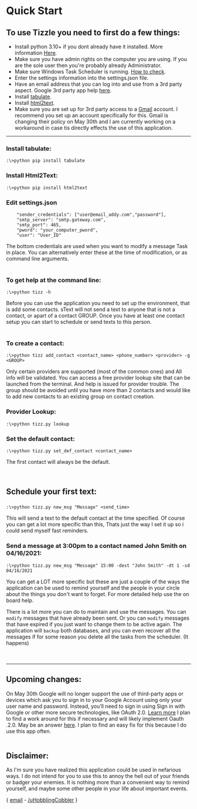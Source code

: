 
# Quick Start

## To use Tizzle you need to first do a few things:
- Install python 3.10+ if you dont already have it installed. More information [Here](https://www.python.org/downloads/).
- Make sure you have admin rights on the computer you are using. If you are the sole user then you're probably already Administrator.
- Make sure Windows Task Scheduler is running. [How to check](https://www.minitool.com/news/fix-task-scheduler-not-running-windows-10.html).
- Enter the settings information into the settings.json file.
- Have an email address that you can log into and use from a 3rd party aspect. Google 3rd party app help [here](https://support.google.com/accounts/answer/185833?hl=en).
- Install [tabulate](https://pypi.org/project/tabulate/).
- Install [html2text](https://github.com/Alir3z4/html2text/).
- Make sure you are set up for 3rd party access to a [Gmail](www.gmail.com) account. I recommend you set up an account specifically for this. Gmail  is changing their policy on May 30th and I am currently working on a workaround in case tis directly effects the use of this application. 
___
### Install tabulate:
```
:\>python pip install tabulate
```

### Install Html2Text:
```
:\>python pip install html2text
```

### Edit settings.json
```
    "sender_credentials": ["user@email_addy.com","password"],
    "smtp_server": "smtp.gateway.com",
    "smtp_port": 465,
    "pword": "your_computer_pword",
    "user": "User_ID"
```    

The bottom credentials are used when you want to modify a message Task in place. You can alternatively enter these at the time of modification, or as command line arguments.
<br>
<br>

### To get help at the command line:
 ```
 :\>python tizz -h
 ```
 
Before you can use the application you need to set up the environment, that is add some contacts. sText will not send a text to anyone that is not a contact, or apart of a contact GROUP.  Once you have at least one contact setup you can start to schedule or send texts to this person.
<br>
<br>

 ### To create a contact:
```
:\>python tizz add_contact <contact_name> <phone_number> <provider> -g <GROUP>
```
Only certain providers are supported (most of the common ones) and All info will be validated. You can access a free provider lookup site that can be launched from the terminal. And help is issued for provider trouble. The group should be avoided until you have more than 2 contacts and would like to add new contacts to an existing group on contact creation.
### Provider Lookup:
```
:\>python tizz.py lookup
```
### Set the default contact:
```
:\>python tizz.py set_def_contact <contact_name>
```
The first contact will always be the default. 

<br>

 ## Schedule your first text:
 ### 
 ```
 :\>python tizz.py new_msg "Message" <send_time> 
 ```
 This will send a text to the default contact at the time specified. Of course you can get a lot more specific than this, Thats just the way I set it up so i could send myself fast reminders.
 ### Send a message at 3:00pm to a contact named John Smith on 04/16/2021:
 ```
 :\>python tizz.py new_msg "Message" 15:00 -dest "John Smith" -dt 1 -sd 04/16/2021
 ```

You can get a LOT more specific but these are just a couple of the ways the application can be used to remind yourself and the people in your circle about the things you don't want to forget. For more detailed help use the on board help.

There is a lot more you can do to maintain and use the messages. You can `modify` messages that have already been sent. Or you can `modify` messages that have expired if you just want to change them to be active again. The application will `backup` both databases, and you can even recover all the messages if for some reason you delete all the tasks from the scheduler. (It happens) 
<br>
<br>
<br>
___

## Upcoming changes:
On May 30th 
Google will no longer support the use of third-party apps or devices which ask you to sign in to your Google Account using only your user name and password. Instead, you’ll need to sign in using Sign in with Google or other more secure technologies, like OAuth 2.0. [Learn more](https://accounts.google.com/AccountChooser?Email=ddc.dev.python@gmail.com&continue=https://support.google.com/accounts/answer/6010255?rfn%3D1646361360139%26anexp%3Dnret-fa)
I plan to find a work around for this if necessary and will likely implement Oauth .2.0. May be an answer [here](https://localcoder.org/python-smtplib-is-sending-mail-via-gmail-using-oauth2-possible). I plan to find an easy fix for this because I do use this app often.
<br>
<br>
## Disclaimer:
As I'm sure you have realized this application could be used in nefarious ways. I do not intend for you to use this to annoy the hell out of your friends or badger your enemies. It is nothing more than a convenient way to remind yourself, and maybe some other people in your life about important events. 

{ [email](gen.disarray@outlook.com) - [/uHobblingCobbler](https://www.reddit.com/user/HobblingCobbler/) }